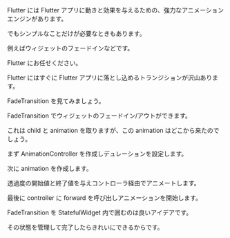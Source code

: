 Flutter には Flutter アプリに動きと効果を与えるための、強力なアニメーションエンジンがあります。

でもシンプルなことだけが必要なときもあります。

例えばウィジェットのフェードインなどです。

Flutter にお任せください。

Flutter にはすぐに Flutter アプリに落とし込めるトランジションが沢山あります。

FadeTransition を見てみましょう。

FadeTransition でウィジェットのフェードイン/アウトができます。

これは child と animation を取りますが、この animation はどこから来たのでしょう。

まず AnimationController を作成しデュレーションを設定します。

次に animation を作成します。

透過度の開始値と終了値を与えコントローラ経由でアニメートします。

最後に controller に forward を呼び出しアニメーションを開始します。

FadeTransition を StatefulWidget 内で囲むのは良いアイデアです。

その状態を管理して完了したらきれいにできるからです。
